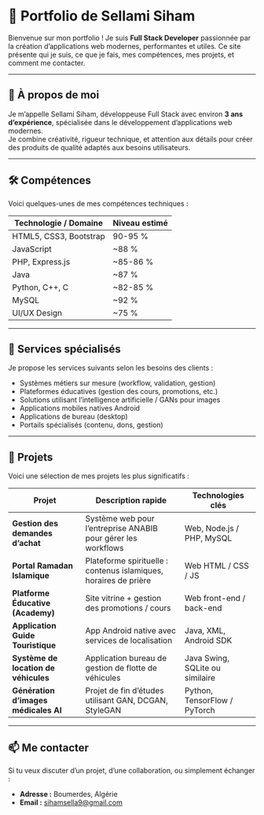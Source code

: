# 💼 Portfolio de Sellami Siham

Bienvenue sur mon portfolio ! Je suis **Full Stack Developer** passionnée par la création d’applications web modernes, performantes et utiles. Ce site présente qui je suis, ce que je fais, mes compétences, mes projets, et comment me contacter.

---

## 👤 À propos de moi

Je m’appelle Sellami Siham, développeuse Full Stack avec environ **3 ans d’expérience**, spécialisée dans le développement d’applications web modernes.  
Je combine créativité, rigueur technique, et attention aux détails pour créer des produits de qualité adaptés aux besoins utilisateurs.

---

## 🛠️ Compétences

Voici quelques-unes de mes compétences techniques :

| Technologie / Domaine         | Niveau estimé |
|------------------------------|----------------|
| HTML5, CSS3, Bootstrap       | 90-95 %        |
| JavaScript                   | ~88 %          |
| PHP, Express.js              | ~85-86 %       |
| Java                         | ~87 %          |
| Python, C++, C               | ~82-85 %       |
| MySQL                       | ~92 %          |
| UI/UX Design                | ~75 %          |

---

## 🔧 Services spécialisés

Je propose les services suivants selon les besoins des clients :

- Systèmes métiers sur mesure (workflow, validation, gestion)  
- Plateformes éducatives (gestion des cours, promotions, etc.)  
- Solutions utilisant l’intelligence artificielle / GANs pour images  
- Applications mobiles natives Android  
- Applications de bureau (desktop)  
- Portails spécialisés (contenu, dons, gestion)

---

## 🚀 Projets

Voici une sélection de mes projets les plus significatifs :

| Projet                              | Description rapide                                                | Technologies clés                  |
|-------------------------------------|-------------------------------------------------------------------|-------------------------------------|
| **Gestion des demandes d’achat**   | Système web pour l’entreprise ANABIB pour gérer les workflows     | Web, Node.js / PHP, MySQL           |
| **Portal Ramadan Islamique**       | Plateforme spirituelle : contenus islamiques, horaires de prière | Web HTML / CSS / JS                 |
| **Platforme Éducative (Academy)**   | Site vitrine + gestion des promotions / cours                     | Web front-end / back-end            |
| **Application Guide Touristique**   | App Android native avec services de localisation                 | Java, XML, Android SDK              |
| **Système de location de véhicules**| Application bureau de gestion de flotte de véhicules             | Java Swing, SQLite ou similaire     |
| **Génération d’images médicales AI**| Projet de fin d’études utilisant GAN, DCGAN, StyleGAN            | Python, TensorFlow / PyTorch        |

---

## 📫 Me contacter

Si tu veux discuter d’un projet, d’une collaboration, ou simplement échanger :

- **Adresse :** Boumerdes, Algérie  
- **Email :** sihamsella9@gmail.com  



